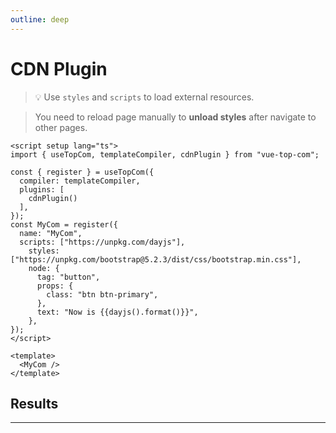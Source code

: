 ```yaml
---
outline: deep
---
```


# CDN Plugin

> :bulb: Use `styles` and `scripts` to load external resources.

> You need to reload page manually to **unload styles** after navigate to other pages.

```vue
<script setup lang="ts">
import { useTopCom, templateCompiler, cdnPlugin } from "vue-top-com";

const { register } = useTopCom({
  compiler: templateCompiler,
  plugins: [
    cdnPlugin()
  ],
});
const MyCom = register({
  name: "MyCom",
  scripts: ["https://unpkg.com/dayjs"],
    styles: ["https://unpkg.com/bootstrap@5.2.3/dist/css/bootstrap.min.css"],
    node: {
      tag: "button",
      props: {
        class: "btn btn-primary",
      },
      text: "Now is {{dayjs().format()}}",
    },
});
</script>

<template>
  <MyCom />
</template>
```

## Results

---

<script setup lang="ts">

import { useTopCom, templateCompiler, cdnPlugin } from "../..";

const { register } = useTopCom({
  compiler: templateCompiler,
  plugins: [
    cdnPlugin()
  ],
});
const MyCom = register({
  name: "MyCom",
  scripts: ["https://unpkg.com/dayjs"],
  styles: ["https://unpkg.com/bootstrap@5.2.3/dist/css/bootstrap.min.css"],
  node: {
    tag: "button",
    props: {
      class: "btn btn-primary",
    },
    text: "Now is {{dayjs().format()}}",
  },
});
</script>

<ClientOnly>
  <MyCom />
</ClientOnly>

